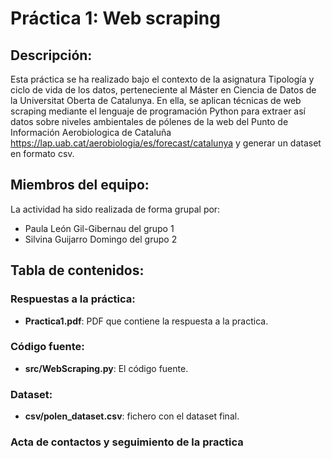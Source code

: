 # **Práctica 1: Web scraping**

## **Descripción:**
Esta práctica se ha realizado bajo el contexto de la asignatura Tipología y ciclo de vida de los datos, perteneciente al Máster en Ciencia de Datos de la Universitat Oberta de Catalunya. En ella, se aplican técnicas de web scraping mediante el lenguaje de programación Python para extraer así datos sobre niveles ambientales de pólenes de la web del Punto de Información Aerobiologica de Cataluña https://lap.uab.cat/aerobiologia/es/forecast/catalunya y generar un dataset en formato csv.

## **Miembros del equipo:**
La actividad ha sido realizada de forma grupal por: 
* Paula León Gil-Gibernau del grupo 1 
* Silvina Guijarro Domingo del grupo 2

## **Tabla de contenidos:**

### **Respuestas a la práctica:**
* **Practica1.pdf**: PDF que contiene la respuesta a la practica.

### **Código fuente:**
* **src/WebScraping.py**: El código fuente.
 
### **Dataset:**
* **csv/polen_dataset.csv**: fichero con el dataset final.

### **Acta de contactos y seguimiento de la practica**

 

